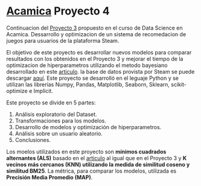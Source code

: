 # [Acamica](acamica.com) Proyecto 4
Continuacion del [Proyecto 3](https://github.com/Mchevill/Acamica-DataScience-Proyecto03-SistemaRecomendacion) propuesto en el curso de Data Science en Acamica. Dessarrollo y optimizacion de un sistema de recomedacion de juegos para usuarios de la plataforma Steam.

El objetivo de este proyecto es desarrollar nuevos modelos para comparar resultados con los obtenidos en el Proyecto 3 y mejorar el tiempo de la optimizacion de hiperparametros utilizando el metodo bayesiano desarrollado en este [articulo](https://machinelearningmastery.com/what-is-bayesian-optimization/). la base de datos provista por Steam se puede descargar [aquí](https://github.com/kang205/SASRec). Este proyecto se desarrolló en el leguaje Python y se utilizan las librerías Numpy, Pandas, Matplotlib, Seaborn, Sklearn, scikit-optimize e Implicit.

Este proyecto se divide en 5 partes:
1. Análisis exploratorio del Dataset.
2. Transformaciones para los modelos.
3. Desarrollo de modelos y optimización de hiperparametros.
4. Análisis sobre un usuario aleatorio.
5. Conclusiones.

Los moelos utilizados en este proyecto son **mínimos cuadrados alternantes (ALS)** basado en el [articulo](http://yifanhu.net/PUB/cf.pdf) al igual que en el Proyecto 3 y **K vecinos más cercanos (KNN) utilizando la medida de similitud coseno y similitud BM25**. La métrica, para comparar los modelos, utilizada es **Precisión Media Promedio (MAP)**.
